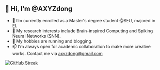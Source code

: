 ## 👋 Hi, I’m @AXYZdong
- 👀 I’m currently enrolled as a Master's degree student @SEU, majored in EI.
- 🌱 My research interests include Brain-inspired Computing and Spiking Neural Networks (SNN). 
- 💞️ My hobbies are running and blogging.
- 📫 I’m always open for academic collaboration to make more creative works. Contact me via axyzdong@gmail.com


[![GitHub Streak](https://github-readme-streak-stats.herokuapp.com/?user=aleafy)](https://git.io/streak-stats)
  
  
<!--
**Aleafy/Aleafy** is a ✨ _special_ ✨ repository because its `README.md` (this file) appears on your GitHub profile.
[![Anurag's GitHub stats](https://github-readme-stats.vercel.app/api?username=AXYZdong&show_icons=true)](https://github.com/anuraghazra/github-readme-stats)
Here are some ideas to get you started:

[![GitHub Streak](https://github-readme-streak-stats.herokuapp.com/?user=AXYZdong)](https://git.io/streak-stats)

[![trophy](https://github-profile-trophy.vercel.app/?username=AXYZdong)](https://github.com/ryo-ma/github-profile-trophy)
<p align = "center">
  <img src = "https://github-profile-trophy.vercel.app/?username=AXYZdong">
</p>
<p align = "center">
  <img src = "https://github-readme-streak-stats.herokuapp.com/?user=AXYZdong" style="height: 150%;">
</p>

<p align = "center">
  <img src = "https://github-readme-streak-stats.herokuapp.com/?user=AXYZdong" style="height: 150%;">
</p>

<p align = "center">
  <img src = "https://github-readme-stats.vercel.app/api/top-langs/?username=AXYZdong" style="height: 70%;">  
</p>


<!---
AXYZdong/AXYZdong is a ✨ special ✨ repository because its `README.md` (this file) appears on your GitHub profile.
You can click the Preview link to take a look at your changes.
--->
